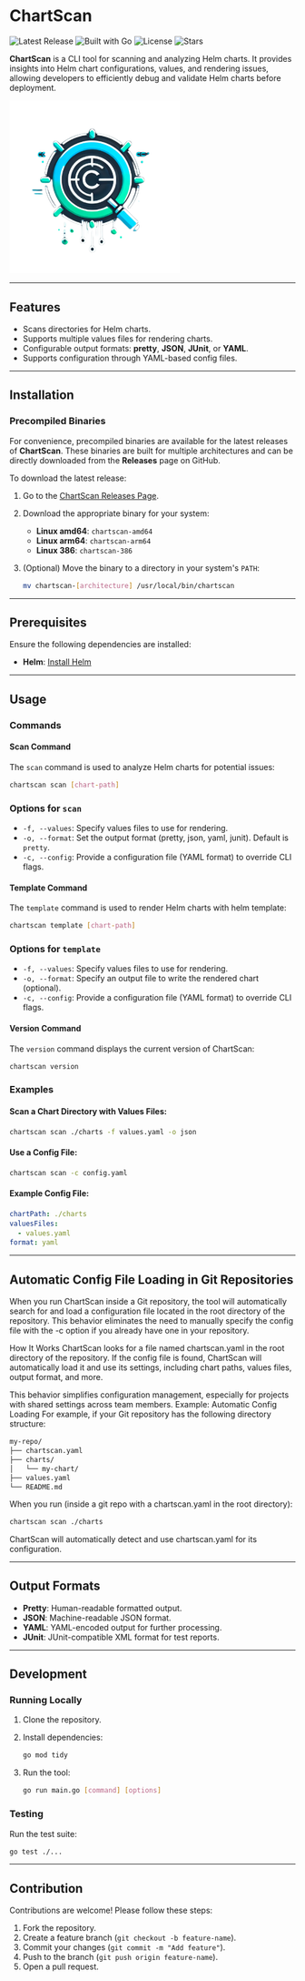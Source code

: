 # ChartScan

![Latest Release](https://img.shields.io/github/release/Jaydee94/chartscan.svg)
![Built with Go](https://img.shields.io/badge/built%20with-Go-00ADD8.svg)
![License](https://img.shields.io/github/license/Jaydee94/chartscan.svg)
![Stars](https://img.shields.io/github/stars/Jaydee94/chartscan.svg)


**ChartScan** is a CLI tool for scanning and analyzing Helm charts. It provides insights into Helm chart configurations, values, and rendering issues, allowing developers to efficiently debug and validate Helm charts before deployment.

<img src="logo/chartscan_icon.png" alt="drawing" width="300"/>

---

## Features

- Scans directories for Helm charts.
- Supports multiple values files for rendering charts.
- Configurable output formats: **pretty**, **JSON**, **JUnit**, or **YAML**.
- Supports configuration through YAML-based config files.

---

## Installation

### Precompiled Binaries

For convenience, precompiled binaries are available for the latest releases of **ChartScan**. These binaries are built for multiple architectures and can be directly downloaded from the **Releases** page on GitHub.

To download the latest release:

1. Go to the [ChartScan Releases Page](https://github.com/Jaydee94/chartscan/releases).
2. Download the appropriate binary for your system:
   - **Linux amd64**: `chartscan-amd64`
   - **Linux arm64**: `chartscan-arm64`
   - **Linux 386**: `chartscan-386`
3. (Optional) Move the binary to a directory in your system's `PATH`:

   ```bash
   mv chartscan-[architecture] /usr/local/bin/chartscan
   ```

---

## Prerequisites

Ensure the following dependencies are installed:

- **Helm**: [Install Helm](https://helm.sh/docs/intro/install/)

---

## Usage

### Commands

#### Scan Command

The `scan` command is used to analyze Helm charts for potential issues:

```bash
chartscan scan [chart-path]
```

### Options for `scan`

- `-f, --values`: Specify values files to use for rendering.
- `-o, --format`: Set the output format (pretty, json, yaml, junit). Default is `pretty`.
- `-c, --config`: Provide a configuration file (YAML format) to override CLI flags.

#### Template Command

The `template` command is used to render Helm charts with helm template:

```bash
chartscan template [chart-path]
```

### Options for `template`

- `-f, --values`: Specify values files to use for rendering.
- `-o, --format`: Specify an output file to write the rendered chart (optional).
- `-c, --config`: Provide a configuration file (YAML format) to override CLI flags.

#### Version Command

The `version` command displays the current version of ChartScan:

```bash
chartscan version
```

### Examples

#### Scan a Chart Directory with Values Files:
```bash
chartscan scan ./charts -f values.yaml -o json
```

#### Use a Config File:
```bash
chartscan scan -c config.yaml
```

#### Example Config File:
```yaml
chartPath: ./charts
valuesFiles:
  - values.yaml
format: yaml
```

---

## Automatic Config File Loading in Git Repositories

When you run ChartScan inside a Git repository, the tool will automatically search for and load a configuration file located in the root directory of the repository. This behavior eliminates the need to manually specify the config file with the -c option if you already have one in your repository.

How It Works
ChartScan looks for a file named chartscan.yaml in the root directory of the repository.
If the config file is found, ChartScan will automatically load it and use its settings, including chart paths, values files, output format, and more.

This behavior simplifies configuration management, especially for projects with shared settings across team members.
Example: Automatic Config Loading
For example, if your Git repository has the following directory structure:

```
my-repo/
├── chartscan.yaml
├── charts/
│   └── my-chart/
├── values.yaml
└── README.md
```
When you run (inside a git repo with a chartscan.yaml in the root directory):

```bash
chartscan scan ./charts
```
ChartScan will automatically detect and use chartscan.yaml for its configuration.

---

## Output Formats

- **Pretty**: Human-readable formatted output.
- **JSON**: Machine-readable JSON format.
- **YAML**: YAML-encoded output for further processing.
- **JUnit**: JUnit-compatible XML format for test reports.

---

## Development

### Running Locally

1. Clone the repository.
2. Install dependencies:

   ```bash
   go mod tidy
   ```

3. Run the tool:

   ```bash
   go run main.go [command] [options]
   ```

### Testing

Run the test suite:

```bash
go test ./...
```

---

## Contribution

Contributions are welcome! Please follow these steps:

1. Fork the repository.
2. Create a feature branch (`git checkout -b feature-name`).
3. Commit your changes (`git commit -m "Add feature"`).
4. Push to the branch (`git push origin feature-name`).
5. Open a pull request.

